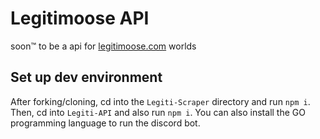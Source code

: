 # Legitimoose API
soon™ to be a api for [legitimoose.com](https://store.legitimoose.com) worlds

## Set up dev environment
After forking/cloning, cd into the `Legiti-Scraper` directory and run `npm i`. Then, cd into `Legiti-API` and also run `npm i`. You can also install the GO programming language to run the discord bot.
